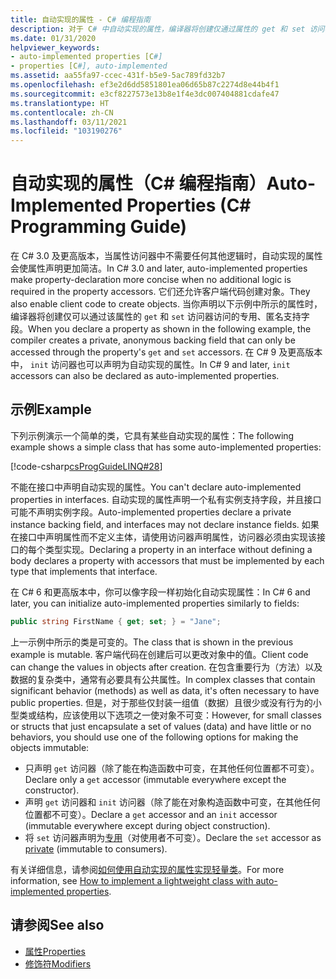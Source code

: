 ```yaml
---
title: 自动实现的属性 - C# 编程指南
description: 对于 C# 中自动实现的属性，编译器将创建仅通过属性的 get 和 set 访问器访问的专用、匿名支持字段。
ms.date: 01/31/2020
helpviewer_keywords:
- auto-implemented properties [C#]
- properties [C#], auto-implemented
ms.assetid: aa55fa97-ccec-431f-b5e9-5ac789fd32b7
ms.openlocfilehash: ef3e2d6dd5851801ea06d65b87c2274d8e44b4f1
ms.sourcegitcommit: e3cf8227573e13b8e1f4e3dc007404881cdafe47
ms.translationtype: HT
ms.contentlocale: zh-CN
ms.lasthandoff: 03/11/2021
ms.locfileid: "103190276"
---
```

# <a name="auto-implemented-properties-c-programming-guide"></a><span data-ttu-id="54932-103">自动实现的属性（C# 编程指南）</span><span class="sxs-lookup"><span data-stu-id="54932-103">Auto-Implemented Properties (C# Programming Guide)</span></span>

<span data-ttu-id="54932-104">在 C# 3.0 及更高版本，当属性访问器中不需要任何其他逻辑时，自动实现的属性会使属性声明更加简洁。</span><span class="sxs-lookup"><span data-stu-id="54932-104">In C# 3.0 and later, auto-implemented properties make property-declaration more concise when no additional logic is required in the property accessors.</span></span> <span data-ttu-id="54932-105">它们还允许客户端代码创建对象。</span><span class="sxs-lookup"><span data-stu-id="54932-105">They also enable client code to create objects.</span></span> <span data-ttu-id="54932-106">当你声明以下示例中所示的属性时，编译器将创建仅可以通过该属性的 `get` 和 `set` 访问器访问的专用、匿名支持字段。</span><span class="sxs-lookup"><span data-stu-id="54932-106">When you declare a property as shown in the following example, the compiler creates a private, anonymous backing field that can only be accessed through the property's `get` and `set` accessors.</span></span> <span data-ttu-id="54932-107">在 C# 9 及更高版本中， `init` 访问器也可以声明为自动实现的属性。</span><span class="sxs-lookup"><span data-stu-id="54932-107">In C# 9 and later, `init` accessors can also be declared as auto-implemented properties.</span></span>
  
## <a name="example"></a><span data-ttu-id="54932-108">示例</span><span class="sxs-lookup"><span data-stu-id="54932-108">Example</span></span>

<span data-ttu-id="54932-109">下列示例演示一个简单的类，它具有某些自动实现的属性：</span><span class="sxs-lookup"><span data-stu-id="54932-109">The following example shows a simple class that has some auto-implemented properties:</span></span>  

[!code-csharp[csProgGuideLINQ#28](~/samples/snippets/csharp/VS_Snippets_VBCSharp/csProgGuideLINQ/CS/csRef30LangFeatures_2.cs#28)]  

<span data-ttu-id="54932-110">不能在接口中声明自动实现的属性。</span><span class="sxs-lookup"><span data-stu-id="54932-110">You can't declare auto-implemented properties in interfaces.</span></span> <span data-ttu-id="54932-111">自动实现的属性声明一个私有实例支持字段，并且接口可能不声明实例字段。</span><span class="sxs-lookup"><span data-stu-id="54932-111">Auto-implemented properties declare a private instance backing field, and interfaces may not declare instance fields.</span></span> <span data-ttu-id="54932-112">如果在接口中声明属性而不定义主体，请使用访问器声明属性，访问器必须由实现该接口的每个类型实现。</span><span class="sxs-lookup"><span data-stu-id="54932-112">Declaring a property in an interface without defining a body declares a property with accessors that must be implemented by each type that implements that interface.</span></span>

<span data-ttu-id="54932-113">在 C# 6 和更高版本中，你可以像字段一样初始化自动实现属性：</span><span class="sxs-lookup"><span data-stu-id="54932-113">In C# 6 and later, you can initialize auto-implemented properties similarly to fields:</span></span>  

```csharp  
public string FirstName { get; set; } = "Jane";  
```  

<span data-ttu-id="54932-114">上一示例中所示的类是可变的。</span><span class="sxs-lookup"><span data-stu-id="54932-114">The class that is shown in the previous example is mutable.</span></span> <span data-ttu-id="54932-115">客户端代码在创建后可以更改对象中的值。</span><span class="sxs-lookup"><span data-stu-id="54932-115">Client code can change the values in objects after creation.</span></span> <span data-ttu-id="54932-116">在包含重要行为（方法）以及数据的复杂类中，通常有必要具有公共属性。</span><span class="sxs-lookup"><span data-stu-id="54932-116">In complex classes that contain significant behavior (methods) as well as data, it's often necessary to have public properties.</span></span> <span data-ttu-id="54932-117">但是，对于那些仅封装一组值（数据）且很少或没有行为的小型类或结构，应该使用以下选项之一使对象不可变：</span><span class="sxs-lookup"><span data-stu-id="54932-117">However, for small classes or structs that just encapsulate a set of values (data) and have little or no behaviors, you should use one of the following options for making the objects immutable:</span></span>

* <span data-ttu-id="54932-118">只声明 `get` 访问器（除了能在构造函数中可变，在其他任何位置都不可变）。</span><span class="sxs-lookup"><span data-stu-id="54932-118">Declare only a `get` accessor (immutable everywhere except the constructor).</span></span>
* <span data-ttu-id="54932-119">声明 `get` 访问器和 `init` 访问器（除了能在对象构造函数中可变，在其他任何位置都不可变）。</span><span class="sxs-lookup"><span data-stu-id="54932-119">Declare a `get` accessor and an `init` accessor (immutable everywhere except during object construction).</span></span>
* <span data-ttu-id="54932-120">将 `set` 访问器声明为[专用](../../language-reference/keywords/private.md)（对使用者不可变）。</span><span class="sxs-lookup"><span data-stu-id="54932-120">Declare the `set` accessor as [private](../../language-reference/keywords/private.md) (immutable to consumers).</span></span>

<span data-ttu-id="54932-121">有关详细信息，请参阅[如何使用自动实现的属性实现轻量类](./how-to-implement-a-lightweight-class-with-auto-implemented-properties.md)。</span><span class="sxs-lookup"><span data-stu-id="54932-121">For more information, see [How to implement a lightweight class with auto-implemented properties](./how-to-implement-a-lightweight-class-with-auto-implemented-properties.md).</span></span>

## <a name="see-also"></a><span data-ttu-id="54932-122">请参阅</span><span class="sxs-lookup"><span data-stu-id="54932-122">See also</span></span>

- [<span data-ttu-id="54932-123">属性</span><span class="sxs-lookup"><span data-stu-id="54932-123">Properties</span></span>](./properties.md)
- [<span data-ttu-id="54932-124">修饰符</span><span class="sxs-lookup"><span data-stu-id="54932-124">Modifiers</span></span>](../../language-reference/keywords/index.md)
